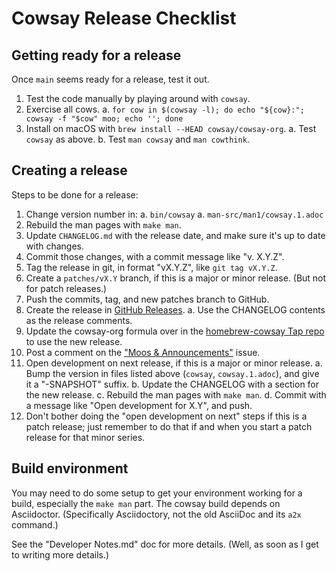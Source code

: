 # Cowsay Release Checklist

## Getting ready for a release

Once `main` seems ready for a release, test it out.

1. Test the code manually by playing around with `cowsay`.
2. Exercise all cows.
  a. `for cow in $(cowsay -l); do echo "${cow}:"; cowsay -f "$cow" moo; echo ''; done`
3. Install on macOS with `brew install --HEAD cowsay/cowsay-org`.
  a. Test `cowsay` as above.
  b. Test `man cowsay` and `man cowthink`.

## Creating a release

Steps to be done for a release:

1. Change version number in:
  a. `bin/cowsay`
  a. `man-src/man1/cowsay.1.adoc`
2. Rebuild the man pages with `make man`.
3. Update `CHANGELOG.md` with the release date, and make sure it's up to date with changes.
4. Commit those changes, with a commit message like "v. X.Y.Z".
5. Tag the release in git, in format "vX.Y.Z", like `git tag vX.Y.Z`.
6. Create a `patches/vX.Y` branch, if this is a major or minor release. (But not for patch releases.)
7. Push the commits, tag, and new patches branch to GitHub.
8. Create the release in [GitHub Releases](https://github.com/cowsay-org/cowsay/releases).
  a. Use the CHANGELOG contents as the release comments.
9. Update the cowsay-org formula over in the [homebrew-cowsay Tap repo](https://github.com/cowsay-org/homebrew-cowsay) to use the new release.
10. Post a comment on the ["Moos & Announcements"](https://github.com/cowsay-org/cowsay/issues/48) issue.
11. Open development on next release, if this is a major or minor release.
  a. Bump the version in files listed above (`cowsay`, `cowsay.1.adoc`), and give it a "-SNAPSHOT" suffix.
  b. Update the CHANGELOG with a section for the new release.
  c. Rebuild the man pages with `make man`.
  d. Commit with a message like "Open development for X.Y", and push.
12. Don't bother doing the "open development on next" steps if this is a patch release; just remember to do that if and when you start a patch release for that minor series.

## Build environment

You may need to do some setup to get your environment working for a build, especially the `make man` part. The cowsay build depends on Asciidoctor. (Specifically Asciidoctory, not the old AsciiDoc and its `a2x` command.)

See the "Developer Notes.md" doc for more details. (Well, as soon as I get to writing more details.)
